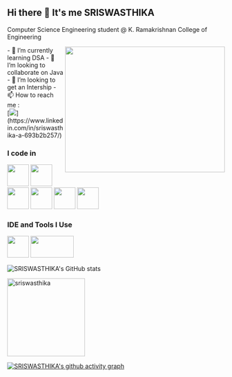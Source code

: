 ## Hi there 👋 It's me SRISWASTHIKA

Computer Science Engineering student @ K. Ramakrishnan College of Engineering

<img align="right" width="370" height="290" src="https://i.pinimg.com/originals/47/f0/34/47f0342cec72b800463bf003eac1257e.gif">                                               
- 🌱 I’m currently learning DSA
- 👯 I’m looking to collaborate on Java
- 🤔 I’m looking to get an Intership
- 📫 How to reach me :
<br /> [<img src="https://img.shields.io/badge/LinkedIn-0077B5?style=for-the-badge&logo=linkedin&logoColor=white" />](https://www.linkedin.com/in/sriswasthika-a-693b2b257/)

### I code in
<img height="50" width="50" src="https://img.icons8.com/color/48/000000/python.png" /> <img height="50" width="50" src="https://img.icons8.com/color/48/000000/c-programming.png" /> <img height="50" width="50" src="https://img.icons8.com/color/48/000000/java-coffee-cup-logo.png" /> <img height="50" width="50" src="https://img.icons8.com/color/48/000000/html-5.png" /> <img height="50" width="50" src="https://img.icons8.com/color/48/000000/css3.png" />
<img height="50" width="50" src="https://img.icons8.com/color/48/000000/javascript.png"/>
### IDE and Tools I Use
<img height="50" width="50" src="https://img.icons8.com/color/48/000000/visual-studio-code-2019.png"/>  <img height="50" width="100" src="https://img.shields.io/badge/Canva-%2300C4CC.svg?&style=for-the-badge&logo=Canva&logoColor=white"/>

![SRISWASTHIKA's GitHub stats](https://github-readme-stats.vercel.app/api?username=sriswasthika&theme=dark&show_icons=true&&hide=issues,contribs)

<p><img align="center" height="180em" src="https://github-readme-streak-stats.herokuapp.com/?user=sriswasthika&theme=" alt="sriswasthika" /></p>

[![SRISWASTHIKA's github activity graph](https://github-readme-activity-graph.vercel.app/graph?username=sriswasthika&bg_color=000000&color=ffffff&line=51f565&point=ffffff&area=true&hide_border=true)](https://github.com/ashutosh00710/github-readme-activity-graph)
